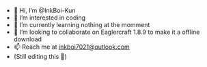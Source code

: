 - 👋 Hi, I’m @InkBoi-Kun
- 👀 I’m interested in coding
- 🌱 I’m currently learning nothing at the momment 
- 💞️ I’m looking to collaborate on Eaglercraft 1.8.9 to make it a offline download
- 📫 Reach me at inkboi7021@outlook.com
- (Still editing this 🤦)
<!---
InkBoi-Kun/InkBoi-Kun is a ✨ special ✨ repository because its `README.md` (this file) appears on your GitHub profile.
You can click the Preview link to take a look at your changes.
--->
